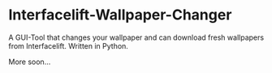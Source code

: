 # Interfacelift-Wallpaper-Changer

A GUI-Tool that changes your wallpaper and can download fresh wallpapers from Interfacelift.
Written in Python.

More soon...